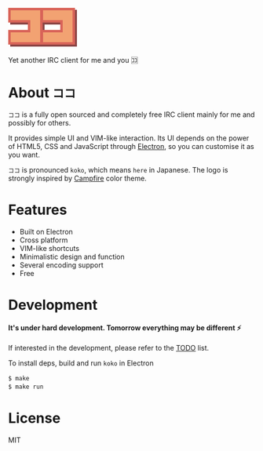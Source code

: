 ![koko](./resource/logo.png)

Yet another IRC client for me and you :koko:

# About `ココ`

`ココ` is a fully open sourced and completely free IRC client mainly
for me and possibly for others.

It provides simple UI and VIM-like interaction. Its UI depends on the power of
HTML5, CSS and JavaScript through [Electron](http://electron.atom.io),
so you can customise it as you want.

`ココ` is pronounced `koko`, which means `here` in Japanese.
The logo is strongly inspired by
[Campfire](https://color.adobe.com/Campfire-color-theme-2528696/) color theme.


# Features

* Built on Electron
* Cross platform
* VIM-like shortcuts
* Minimalistic design and function
* Several encoding support
* Free

# Development

#### It's under hard development. Tomorrow everything may be different :zap:

If interested in the development, please refer to the
[TODO](https://github.com/hachibasu/koko/issues/1) list.

To install deps, build and run `koko` in Electron

```bash
$ make
$ make run
```

# License
MIT
